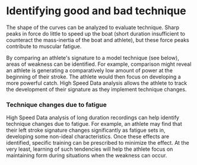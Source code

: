 # Identifying good and bad technique

The shape of the curves can be analyzed to evaluate technique. Sharp peaks in force do little to speed up the boat (short duration insufficient to counteract the mass-inertia of the boat and athlete), but these force peaks contribute to muscular fatigue.

By comparing an athlete's signature to a model technique (see below), areas of weakness can be identified. For example, comparison might reveal an athlete is generating a comparatively low amount of power at the beginning of their stroke. The athlete would then focus on developing a more powerful catch. High Speed Data analysis allows the athlete to track the development of their signature as they implement technique changes.

### Technique changes due to fatigue

High Speed Data analysis of long duration recordings can help identify technique changes due to fatigue. For example, an athlete may find that their left stroke signature changes significantly as fatigue sets in, developing some non-ideal characteristics. Once these effects are identified, specific training can be prescribed to minimize the effect. At the very least, learning of such tendencies will help the athlete focus on maintaining form during situations when the weakness can occur.
